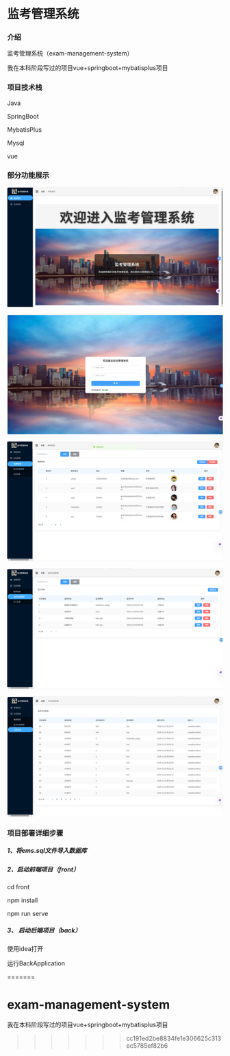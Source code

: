 # 监考管理系统

### 介绍

监考管理系统（exam-management-system）

我在本科阶段写过的项目vue+springboot+mybatisplus项目

### 项目技术栈

Java

SpringBoot

MybatisPlus

Mysql

vue

### 部分功能展示

![image-20250127190651417](https://github.com/AND-Q/exam-management-system/blob/main/images/image-20250127190633243.png)

![image-20250127190633243](https://github.com/AND-Q/exam-management-system/blob/main/images/image-20250127190651417.png)

![image-20250127190715162](https://github.com/AND-Q/exam-management-system/blob/main/images/image-20250127190715162.png)

![image-20250127190726855](https://github.com/AND-Q/exam-management-system/blob/main/images/image-20250127190726855.png)

![image-20250127190739336](https://github.com/AND-Q/exam-management-system/blob/main/images/image-20250127190739336.png)



### 项目部署详细步骤

##### 1、将ems.sql文件导入数据库

##### 2、启动前端项目（front）

cd front 

npm install 

npm run serve

##### 3、 启动后端项目（back）

使用idea打开

运行BackApplication







=======
# exam-management-system
我在本科阶段写过的项目vue+springboot+mybatisplus项目
>>>>>>> cc191ed2be8834fe1e306625c313ec5785ef82b6
